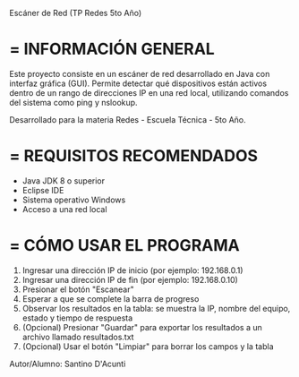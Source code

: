 Escáner de Red (TP Redes 5to Año)

=
INFORMACIÓN GENERAL
=

Este proyecto consiste en un escáner de red desarrollado en Java con interfaz gráfica (GUI).
Permite detectar qué dispositivos están activos dentro de un rango de direcciones IP en una red local,
utilizando comandos del sistema como ping y nslookup.

Desarrollado para la materia Redes - Escuela Técnica - 5to Año.

=
REQUISITOS RECOMENDADOS
=

- Java JDK 8 o superior
- Eclipse IDE
- Sistema operativo Windows
- Acceso a una red local

=
CÓMO USAR EL PROGRAMA
=

1. Ingresar una dirección IP de inicio (por ejemplo: 192.168.0.1)
2. Ingresar una dirección IP de fin (por ejemplo: 192.168.0.10)
3. Presionar el botón "Escanear"
4. Esperar a que se complete la barra de progreso
5. Observar los resultados en la tabla: se muestra la IP, nombre del equipo, estado y tiempo de respuesta
6. (Opcional) Presionar "Guardar" para exportar los resultados a un archivo llamado resultados.txt
7. (Opcional) Usar el botón "Limpiar" para borrar los campos y la tabla

Autor/Alumno: Santino D'Acunti
